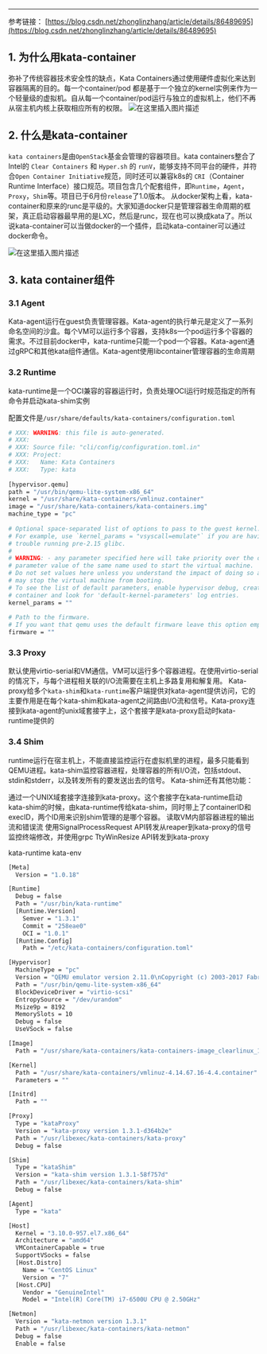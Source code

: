 


-------
参考链接：
[https://blog.csdn.net/zhonglinzhang/article/details/86489695](https://blog.csdn.net/zhonglinzhang/article/details/86489695)


## 1. 为什么用kata-container
弥补了传统容器技术安全性的缺点，Kata Containers通过使用硬件虚拟化来达到容器隔离的目的。每一个container/pod 都是基于一个独立的kernel实例来作为一个轻量级的虚拟机。自从每一个container/pod运行与独立的虚拟机上，他们不再从宿主机内核上获取相应所有的权限。
![在这里插入图片描述](https://i-blog.csdnimg.cn/blog_migrate/c6359a0e89372bedfff5bc4d71160038.png)
## 2. 什么是kata-container
`kata containers`是由`OpenStack`基金会管理的容器项目。kata containers整合了Intel的 `Clear Containers` 和 `Hyper.sh` 的 `runV`，能够支持不同平台的硬件，并符合`Open Container Initiative`规范，同时还可以兼容k8s的 `CRI`（Container Runtime Interface）接口规范。项目包含几个配套组件，即`Runtime`，`Agent`， `Proxy`，`Shim`等。项目已于6月份`release`了1.0版本。
      从docker架构上看，kata-container和原来的runc是平级的。大家知道docker只是管理容器生命周期的框架，真正启动容器最早用的是LXC，然后是runc，现在也可以换成kata了。所以说kata-container可以当做docker的一个插件，启动kata-container可以通过docker命令。

![在这里插入图片描述](https://i-blog.csdnimg.cn/blog_migrate/45c74471f61d832504d620cf351a83eb.png)
## 3. kata container组件
###  3.1 Agent

 Kata-agent运行在guest负责管理容器。Kata-agent的执行单元是定义了一系列命名空间的沙盒。每个VM可以运行多个容器，支持k8s一个pod运行多个容器的需求。不过目前docker中，kata-runtime只能一个pod一个容器。Kata-agent通过gRPC和其他kata组件通信。Kata-agent使用libcontainer管理容器的生命周期

### 3.2 Runtime
kata-runtime是一个OCI兼容的容器运行时，负责处理OCI运行时规范指定的所有命令并启动kata-shim实例

 配置文件是`/usr/share/defaults/kata-containers/configuration.toml`

```bash
# XXX: WARNING: this file is auto-generated.
# XXX:
# XXX: Source file: "cli/config/configuration.toml.in"
# XXX: Project:
# XXX:   Name: Kata Containers
# XXX:   Type: kata
 
[hypervisor.qemu]
path = "/usr/bin/qemu-lite-system-x86_64"
kernel = "/usr/share/kata-containers/vmlinuz.container"
image = "/usr/share/kata-containers/kata-containers.img"
machine_type = "pc"
 
# Optional space-separated list of options to pass to the guest kernel.
# For example, use `kernel_params = "vsyscall=emulate"` if you are having
# trouble running pre-2.15 glibc.
#
# WARNING: - any parameter specified here will take priority over the default
# parameter value of the same name used to start the virtual machine.
# Do not set values here unless you understand the impact of doing so as you
# may stop the virtual machine from booting.
# To see the list of default parameters, enable hypervisor debug, create a
# container and look for 'default-kernel-parameters' log entries.
kernel_params = ""
 
# Path to the firmware.
# If you want that qemu uses the default firmware leave this option empty
firmware = ""
```

### 3.3 Proxy
默认使用virtio-serial和VM通信。VM可以运行多个容器进程。在使用virtio-serial的情况下，与每个进程相关联的I/O流需要在主机上多路复用和解复用。
        Kata-proxy给多个`kata-shim`和`kata-runtime`客户端提供对kata-agent提供访问，它的主要作用是在每个kata-shim和kata-agent之间路由I/O流和信号。Kata-proxy连接到kata-agent的unix域套接字上，这个套接字是kata-proxy启动时kata-runtime提供的

### 3.4 Shim
runtime运行在宿主机上，不能直接监控运行在虚拟机里的进程，最多只能看到QEMU进程。kata-shim监控容器进程，处理容器的所有I/O流，包括stdout、stdin和stderr，以及转发所有的要发送出去的信号。
 Kata-shim还有其他功能：

通过一个UNIX域套接字连接到kata-proxy。这个套接字在kata-runtime启动kata-shim的时候，由kata-runtime传给kata-shim，同时带上了containerID和execID，两个ID用来识别shim管理的是哪个容器。
读取VM内部容器进程的输出流和错误流
使用SignalProcessRequest API转发从reaper到kata-proxy的信号
监控终端修改，并使用grpc TtyWinResize API转发到kata-proxy
 

kata-runtime kata-env

```bash
[Meta]
  Version = "1.0.18"

[Runtime]
  Debug = false
  Path = "/usr/bin/kata-runtime"
  [Runtime.Version]
    Semver = "1.3.1"
    Commit = "258eae0"
    OCI = "1.0.1"
  [Runtime.Config]
    Path = "/etc/kata-containers/configuration.toml"

[Hypervisor]
  MachineType = "pc"
  Version = "QEMU emulator version 2.11.0\nCopyright (c) 2003-2017 Fabrice Bellard and the QEMU Project developers"
  Path = "/usr/bin/qemu-lite-system-x86_64"
  BlockDeviceDriver = "virtio-scsi"
  EntropySource = "/dev/urandom"
  Msize9p = 8192
  MemorySlots = 10
  Debug = false
  UseVSock = false

[Image]
  Path = "/usr/share/kata-containers/kata-containers-image_clearlinux_1.3.1_agent_c7fdd324cda.img"

[Kernel]
  Path = "/usr/share/kata-containers/vmlinuz-4.14.67.16-4.4.container"
  Parameters = ""

[Initrd]
  Path = ""

[Proxy]
  Type = "kataProxy"
  Version = "kata-proxy version 1.3.1-d364b2e"
  Path = "/usr/libexec/kata-containers/kata-proxy"
  Debug = false

[Shim]
  Type = "kataShim"
  Version = "kata-shim version 1.3.1-58f757d"
  Path = "/usr/libexec/kata-containers/kata-shim"
  Debug = false

[Agent]
  Type = "kata"

[Host]
  Kernel = "3.10.0-957.el7.x86_64"
  Architecture = "amd64"
  VMContainerCapable = true
  SupportVSocks = false
  [Host.Distro]
    Name = "CentOS Linux"
    Version = "7"
  [Host.CPU]
    Vendor = "GenuineIntel"
    Model = "Intel(R) Core(TM) i7-6500U CPU @ 2.50GHz"

[Netmon]
  Version = "kata-netmon version 1.3.1"
  Path = "/usr/libexec/kata-containers/kata-netmon"
  Debug = false
  Enable = false
```

